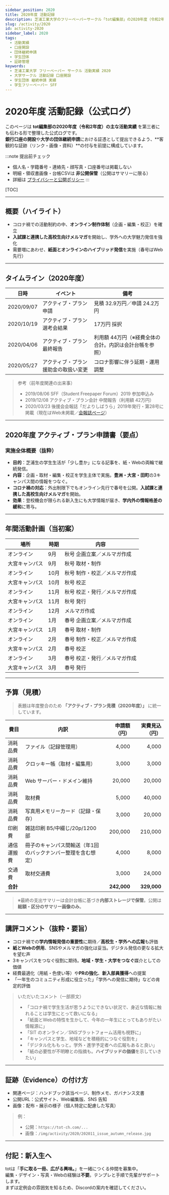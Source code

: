 ```yaml
---
sidebar_position: 2020
title: 2020年度 活動記録
description: 芝浦工業大学のフリーペーパーサークル「tot編集部」の2020年度（令和2年度）の活動実績。コロナ禍での運営、申請書・計画・予算見積、講評コメントを、証跡リンクと併せて公開可能な範囲で整理。
slug: /activity/2020
id: activity-2020
sidebar_label: 2020
tags:
  - 活動実績
  - 口座開設
  - 団体継続申請
  - 学生団体
  - 証跡管理
keywords:
  - 芝浦工業大学 フリーペーパー サークル 活動実績 2020
  - 大学サークル 活動記録 口座開設
  - 学生団体 継続申請 実績
  - 学生フリーペーパー SFF
---
```


# 2020年度 活動記録（公式ログ）

このページは **tot編集部の2020年度（令和2年度）の主な活動実績** を第三者にも伝わる形で整理した公式ログです。  
**銀行口座の開設**や**大学の団体継続申請**における証憑として提出できるよう、**客観的な証跡（リンク・画像・資料）**の付与を前提に構成しています。

:::note 提出前チェック
- 個人名・学籍番号・連絡先・顔写真・口座番号は掲載しない  
- 明細・領収書画像・台帳CSVは **非公開保管**（公開はサマリーに限る）  
- 詳細は [プライバシーと公開ポリシー](/docs/governance/security/privacy-guidelines)
:::

[TOC]

---

## 概要（ハイライト）

- コロナ禍での活動制約の中、**オンライン制作体制**（企画・編集・校正）を確立  
- **入試課と連携した高校生向けメルマガ**を開始し、学外への大学魅力発信を強化  
- 需要増にあわせ、**紙面とオンラインのハイブリッド発信**を実施（春号はWeb先行）

---

## タイムライン（2020年度）

| 日時       | イベント                               | 備考 |
| ---------- | -------------------------------------- | ---- |
| 2020/09/07 | アクティブ・プラン 申請                 | 見積 32.9万円／申請 24.2万円 |
| 2020/10/19 | アクティブ・プラン 選考会結果           | 17万円 採択 |
| 2020/04/06 | アクティブ・プラン 最終報告             | 利用額 44万円（※経費全体の合計。内訳は会計台帳を参照） |
| 2020/05/27 | アクティブ・プラン 援助金の取扱い変更   | コロナ影響に伴う延期・運用調整 |

> 参考（前年度関連の出来事）
>
> - 2019/08/06 SFF（Student Freepaper Forum）2019 参加申込み  
> - 2019/12/08 アクティブ・プラン会計 中間報告（利用額 42万円）  
> - 2020/03/23 後援会会報誌「だよりしばうら」2019年発行・第28号に掲載（現在はWeb未掲載／[会報誌ページ](https://shibaura-koenkai.jp/magazine/)）

---

## 2020年度 アクティブ・プラン申請書（要点）

### 実施全体概要（抜粋）
- **目的**：芝浦生の学生生活が「少し豊か」になる記事を、紙・Webの両輪で継続発信。  
- **内容**：企画・取材・編集・校正を学生主体で実施。**豊洲・大宮・田町**の3キャンパス間の情報をつなぐ。  
- **コロナ禍の対応**：外出制限下でもオンライン先行で春号を公開。**入試課と連携した高校生向けメルマガ**を開始。  
- **効果**：登校機会が限られる新入生にも大学情報が届き、**学内外の情報格差の緩和**に寄与。

---

## 年間活動計画（当初案）

| 場所           | 時期 | 内容                         |
| -------------- | ---- | ---------------------------- |
| オンライン     | 9月  | 秋号 企画立案／メルマガ作成 |
| 大宮キャンパス | 9月  | 秋号 取材・制作             |
| オンライン     | 10月 | 秋号 制作・校正／メルマガ作成 |
| 大宮キャンパス | 10月 | 秋号 校正                   |
| オンライン     | 11月 | 秋号 校正・発行／メルマガ作成 |
| 大宮キャンパス | 11月 | 秋号 発行                   |
| オンライン     | 12月 | メルマガ作成               |
| オンライン     | 1月  | 春号 企画立案／メルマガ作成 |
| 大宮キャンパス | 1月  | 春号 取材・制作             |
| オンライン     | 2月  | 春号 制作・校正／メルマガ作成 |
| 大宮キャンパス | 2月  | 春号 校正                   |
| オンライン     | 3月  | 春号 校正・発行／メルマガ作成 |
| 大宮キャンパス | 3月  | 春号 発行                   |

---

## 予算（見積）

> 表題は年度整合のため **「アクティブ・プラン見積（2020年度）」** に統一しています。

| 費目             | 内訳                                                         | 申請額（円） | 実費見込（円） |
| ---------------- | ------------------------------------------------------------ | ----------: | -------------: |
| 消耗品費         | ファイル（記録管理用）                                       | 4,000       | 4,000          |
| 消耗品費         | クロッキー帳（取材・編集用）                                 | 3,000       | 3,000          |
| 消耗品費         | Web サーバー・ドメイン維持                                   | 20,000      | 20,000         |
| 消耗品費         | 取材費                                                       | 5,000       | 40,000         |
| 消耗品費         | 写真用メモリーカード（記録・保存）                           | 3,000       | 20,000         |
| 印刷費           | 雑誌印刷 B5/中綴じ/20p/1200部                                | 200,000     | 210,000        |
| 通信運搬費       | 冊子のキャンパス間輸送（年1回のバックナンバー整理を含む想定） | 4,000       | 8,000          |
| 交通費           | 取材交通費                                                   | 3,000       | 24,000         |
| **合計**         |                                                              | **242,000** | **329,000**    |

> ※最終の支出サマリーは会計台帳に基づき**内部ストレージで保管**。公開は**総額・区分のサマリー画像のみ**。

---

## 講評コメント（抜粋・要旨）

- コロナ禍での**学内情報発信の重要性**に期待／**高校生・学外への広報**も評価  
- **紙とWebの併用**、SNSやメルマガの強化は妥当。デジタル発信の更なる拡大を望む声  
- 3キャンパスをつなぐ役割に期待。**地域・学生・大学をつなぐ**媒介としての価値  
- 経費最適化（用紙・色使い等）や**PRの強化**、**新入部員獲得**への提案  
- 「一年生のコミュニティ形成に役立った」「学外への発信に期待」などの肯定的評価

> いただいたコメント（一部原文）  
> - 「コロナ禍で学生生活が思うようにできない状況で、身近な情報に触れることは学生にとって救いになる」  
> - 「紙面とWebの特性を生かして、今年の一年生にとってもありがたい情報源に」  
> - 「SIT のオンライン／SNSプラットフォーム活用も視野に」  
> - 「キャンパスと学生、地域などを積極的につなぐ役割を」  
> - 「デジタル化ももっと。学外・進学予定者への広報もあると良い」  
> - 「紙の必要性が不明瞭との指摘も。**ハイブリッドの価値**を示していきたい」

---

## 証跡（Evidence）の付け方

- 関連ページ：ハンドブック該当ページ、制作メモ、ガバナンス文書  
- 公開URL：公式サイト、Web編集版、SNS 告知  
- 画像：配布・展示の様子（個人特定に配慮した写真）

> 例：  
> - 公開：`https://tot-ch.com/...`  
> - 画像：`/img/activity/2020/202011_issue_autumn_release.jpg`

---

## 付記：新入生へ

totは「**手に取る一冊、広がる興味。**」を一緒につくる仲間を募集中。  
編集・デザイン・写真・Webの経験は**不要**。テンプレと手順で先輩がサポートします。  
まずは定例会の雰囲気を知るため、Discordの案内を確認してください。
